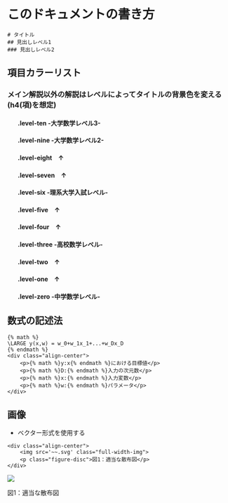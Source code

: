 # このドキュメントの書き方

```
# タイトル
## 見出しレベル1
### 見出しレベル2

```
## 項目カラーリスト
<div class="color-area">
    <h3>メイン解説以外の解説はレベルによってタイトルの背景色を変える(h4(項)を想定)</h3>
    <ol>
        <h4 class="level-ten">.level-ten -大学数学レベル3-</h4>
        <h4 class="level-nine">.level-nine -大学数学レベル2-</h4>	
        <h4 class="level-eight">.level-eight　↑</h4>
        <h4 class="level-seven">.level-seven　↑</h4>
        <h4 class="level-six">.level-six -理系大学入試レベル-</h4>
        <h4 class="level-five">.level-five　↑</h4>
        <h4 class="level-four">.level-four　↑</h4>
        <h4 class="level-three">.level-three -高校数学レベル-</h4>
        <h4 class="level-two">.level-two　↑</h4>
        <h4 class="level-one">.level-one　↑</h4>
        <h4 class="level-zero">.level-zero -中学数学レベル-</h4>
    </ol>
</div>

## 数式の記述法  
```
{% math %}
\LARGE y(x,w) = w_0+w_1x_1+...+w_Dx_D
{% endmath %}
<div class="align-center">
    <p>{% math %}y:x{% endmath %}における目標値</p>
    <p>{% math %}D:{% endmath %}入力の次元数</p>
    <p>{% math %}x:{% endmath %}入力変数</p>
    <p>{% math %}w:{% endmath %}パラメータ</p>
</div>
```

## 画像
* ベクター形式を使用する

```
<div class="align-center">
    <img src='~~.svg' class="full-width-img">
    <p class="figure-disc">図1：適当な散布図</p>
</div>
```

<div class="align-center">
    <img src='~~.svg' class="full-width-img">
    <p class="figure-disc">図1：適当な散布図</p>
</div>